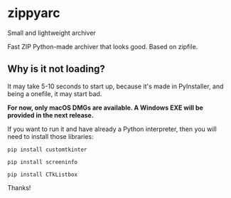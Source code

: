 # zippyarc
Small and lightweight archiver

Fast ZIP Python-made archiver that looks good. Based on zipfile.

## Why is it not loading?

It may take 5-10 seconds to start up, because it's made in PyInstaller, and being a onefile, it may start bad.

**For now, only macOS DMGs are available. A Windows EXE will be provided in the next release.**

If you want to run it and have already a Python interpreter, then you will need to install those libraries:

`pip install customtkinter`

`pip install screeninfo`

`pip install CTkListbox`

Thanks!
